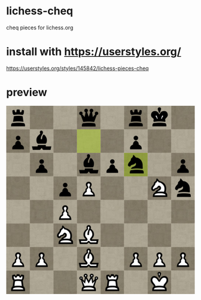 # lichess-cheq
cheq pieces for lichess.org

# install with https://userstyles.org/
https://userstyles.org/styles/145842/lichess-pieces-cheq

# preview
![alt text](https://github.com/grunfeld/lichess-cheq/blob/master/lichess_cheq_preview.png "cheq chess pieces")

